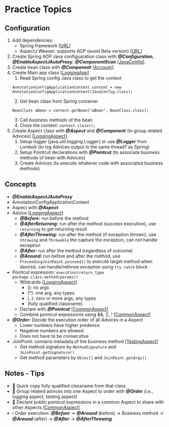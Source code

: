 # Practice Topics

## Configuration
1. Add dependencies:
   - Spring framework [[URL]()]
   - AspectJ Weaver: supports AOP (avoid Beta version) 
[[URL](https://mvnrepository.com/artifact/org.aspectj/aspectjweaver)]
2. Create Spring AOP Java configuaration class with *__@Configuration__*, *__@EnableAspectJAutoProxy__*, *__@ComponentScan__* 
[[JavaConfig](https://github.com/cpulover-practice/spring-aop/blob/master/src/com/cpulover/aop/JavaConfig.java)].
3. Create bean class with *__@Component__* 
[[Account](https://github.com/cpulover-practice/spring-aop/blob/master/src/com/cpulover/aop/dao/AccountDAO.java)].
4. Create Main app class 
[[LoggingApp](https://github.com/cpulover-practice/spring-aop/blob/master/src/com/cpulover/aop/LoggingApp.java)]
   1. Read Spring config Java class to get the context 
   ```
   AnnotationConfigApplicationContext context = new AnnotationConfigApplicationContext(JavaConfig.class);
   ```
   2. Get bean class from Spring container 
   ```
   BeanClass aBean = context.getBean("aBean", BeanClass.class);
   ```
   3. Call business methods of the bean
   4. Close the context: ```context.close();```
5. Create Aspect class with *__@Aspect__* and *__@Component__* (to group related Advices) 
[[LoggingAspect](https://github.com/cpulover-practice/spring-aop/blob/master/src/com/cpulover/aop/aspect/LoggingAspect.java)] 
   1. Setup logger [java.util.logging.Logger] or use *__@Logger__* from Lombok (to log Advices output in the same thread? as Spring)
   2. Setup Pointcut declarations with *__@Pointcut__* (to associate business methods of bean with Advices)
   3. Create Advices (to execute whatever code with associated business methods)

## Concepts
- *__@EnableAspectJAutoProxy__*
- AnnotationConfigApplicationContext
- Aspect with *__@Aspect__*
- Advice 
[[LoggingAspect](https://github.com/cpulover-practice/spring-aop/blob/master/src/com/cpulover/aop/aspect/LoggingAspect.java)]
  - *__@Before:__* run before the method
  - *__@AfterReturning:__* run after the method (success execution), use *```returning```* to get returning result 
  - *__@AfterThrowing:__* run after the method (if exception thrown), use *```throwing```* and ```Throwable``` the capture the exception, can not handle exception
  - *__@After:__* run after the method (regardless of outcome)
  - *__@Around:__* run before and after the method, use ```ProceedingJoinPoint.proceed()``` to execute target method when desired,  can handle/rethrow exception using ```try catch``` block 
- Pointcut expression: ```execution(return_type package.class.method(params))```
  - Wildcards
[[LoggingAspect](https://github.com/cpulover-practice/spring-aop/blob/master/src/com/cpulover/aop/aspect/LoggingAspect.java)]
    - (): no args
    - (*): one arg, any types
    - (..): zero or more args, any types
    - (fully qualified classname)
  - Declare with *__@Pointcut__* 
[[CommonAspect](https://github.com/cpulover-practice/spring-aop/blob/master/src/com/cpulover/aop/aspect/CommonExpress.java)]
  - Combine pointcut expressions using &&, ||, !
[[CommonAspect](https://github.com/cpulover-practice/spring-aop/blob/master/src/com/cpulover/aop/aspect/CommonExpress.java)]
- *__@Order:__* Decide the execution order of all Advices in a Aspect
  - Lower numbers have higher predence
  - Negative numbers are allowed
  - Does not have to be consecutive
- JoinPoint: contains metadata of the business method
[[TestingAspect](https://github.com/cpulover-practice/spring-aop/blob/master/src/com/cpulover/aop/aspect/TestingAspect.java)]
  - Get method signature by ```MethodSignature``` and ```JoinPoint.getSignature()```
  - Get method parameters by ```Objec[]``` and ```JoinPoint.getArgs()```

## Notes - Tips
- 📌 Quick copy fully qualified classname from that class
- 📌 Group related advices into one Aspect to order with *__@Order__* (i.e., logging aspect, testing aspect)
- 📌 Declare public pointcut expressions in a common Aspect to share with other Aspects 
[[CommonAspect](https://github.com/cpulover-practice/spring-aop/blob/master/src/com/cpulover/aop/aspect/CommonExpress.java)].
- ℹ️ Order execution: *__@Before__* -> *__@Around__* (before) -> Business method -> *__@Around__* (after) -> *__@After__* -> *__@AfterThrowing__*













